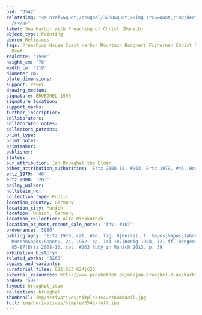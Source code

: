 ```yaml
---
pid: '3542'
relatedimg: "<a href=&quot;/brughel/3260&quot;><img src=&quot;/img/derivatives/simple/3260/thumbnail.jpg&quot;
  /></a>"
label: Sea Harbor with Preaching of Christ (Munich)
object_type: Painting
genre: Religious
tags: Preaching House Coast Harbor Mountain Burghers Fishermen Christ New_Testament
  Boat
realdate: '1598'
height_cm: '78'
width_cm: '119'
diameter_cm: 
plate_dimensions: 
support: Panel
drawing_medium: 
signature: BRUEGHEL 1598
signature_location: 
support_marks: 
further_inscription: 
collaborators: 
collaborator_notes: 
collectors_patrons: 
print_type: 
print_notes: 
printmaker: 
publisher: 
states: 
our_attribution: Jan Brueghel the Elder
other_attribution_authorities: 'Ertz 2008-10, #263, Ertz 1979, #46, Honig database'
ertz_1979: '46'
ertz_2008: '263'
bailey_walker: 
hollstein_no: 
collection_type: Public
location_country: Germany
location_city: Munich
location: Munich, Germany
location_collection: Alte Pinakothek
location_or_most_recent_sale_notes: 'inv. #187'
provenance: '5980'
bibliography: 'Ertz 1979, cat. #46, fig. 8|Gerszi, T. &apos;&apos;Jahrbuch der Berliner
  Museen&apos;&apos;, 24, 1982, pp. 143-187|Honig 1998, 121 ff.|Renger/Denk 2002,
  85-87|Ertz 2008-10, cat. #263|Ruby in Munich 2013, p. 39'
exhibition_history: 
related_works: '3260'
copies_and_variants: 
curatorial_files: 622|623|624|625
external_resources: http://www.pinakothek.de/en/jan-brueghel-d-ae/harbour-scene-christ-preaching
order: '596'
layout: brueghel_item
collection: brueghel
thumbnail: img/derivatives/simple/3542/thumbnail.jpg
full: img/derivatives/simple/3542/full.jpg
---
```

